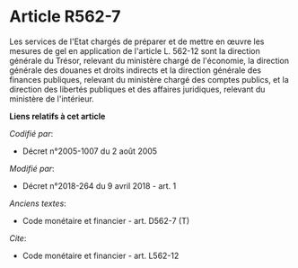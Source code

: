 # Article R562-7

Les services de l'Etat chargés de préparer et de mettre en œuvre les mesures de gel en application de l'article L. 562-12
sont la direction générale du Trésor, relevant du ministère chargé de l'économie, la direction générale des douanes et droits
indirects et la direction générale des finances publiques, relevant du ministère chargé des comptes publics, et la direction
des libertés publiques et des affaires juridiques, relevant du ministère de l'intérieur.

**Liens relatifs à cet article**

_Codifié par_:

  - Décret n°2005-1007 du 2 août 2005

_Modifié par_:

  - Décret n°2018-264 du 9 avril 2018 - art. 1

_Anciens textes_:

  - Code monétaire et financier - art. D562-7 (T)

_Cite_:

  - Code monétaire et financier - art. L562-12
